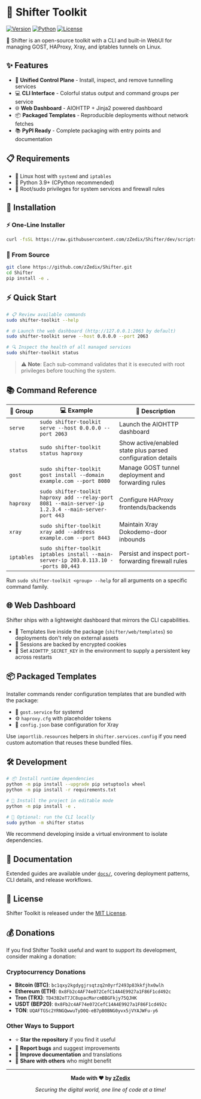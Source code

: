 # 🚀 Shifter Toolkit

[![Version](https://img.shields.io/badge/version-0.1.2-blue.svg)](https://pypi.org/project/shifter-toolkit/)
[![Python](https://img.shields.io/badge/python-3.9%2B-blue.svg)](https://python.org)
[![License](https://img.shields.io/badge/license-MIT-green.svg)](LICENSE)

💎 Shifter is an open-source toolkit with a CLI and built-in WebUI for managing GOST, HAProxy, Xray, and iptables tunnels on Linux.

## ✨ Features

- 🎯 **Unified Control Plane** - Install, inspect, and remove tunnelling services
- 💻 **CLI Interface** - Colorful status output and command groups per service  
- 🌐 **Web Dashboard** - AIOHTTP + Jinja2 powered dashboard
- 📦 **Packaged Templates** - Reproducible deployments without network fetches
- 📚 **PyPI Ready** - Complete packaging with entry points and documentation

## 📋 Requirements

- 🐧 Linux host with `systemd` and `iptables`
- 🐍 Python 3.9+ (CPython recommended)
- 🔐 Root/sudo privileges for system services and firewall rules

## 🚀 Installation

### ⚡ One-Line Installer
```bash
curl -fsSL https://raw.githubusercontent.com/zZedix/Shifter/dev/scripts/install.sh | sudo bash
```

### 🔧 From Source
```bash
git clone https://github.com/zZedix/Shifter.git
cd Shifter
pip install -e .
```

## ⚡ Quick Start

```bash
# 📋 Review available commands
sudo shifter-toolkit --help

# 🌐 Launch the web dashboard (http://127.0.0.1:2063 by default)
sudo shifter-toolkit serve --host 0.0.0.0 --port 2063

# 🔍 Inspect the health of all managed services
sudo shifter-toolkit status
```

> ⚠️ **Note**: Each sub-command validates that it is executed with root privileges before touching the system.

## 📚 Command Reference

| 🎯 Group | 💻 Example | 📝 Description |
|----------|------------|----------------|
| `serve` | `sudo shifter-toolkit serve --host 0.0.0.0 --port 2063` | Launch the AIOHTTP dashboard |
| `status` | `sudo shifter-toolkit status haproxy` | Show active/enabled state plus parsed configuration details |
| `gost` | `sudo shifter-toolkit gost install --domain example.com --port 8080` | Manage GOST tunnel deployment and forwarding rules |
| `haproxy` | `sudo shifter-toolkit haproxy add --relay-port 8081 --main-server-ip 1.2.3.4 --main-server-port 443` | Configure HAProxy frontends/backends |
| `xray` | `sudo shifter-toolkit xray add --address example.com --port 8443` | Maintain Xray Dokodemo-door inbounds |
| `iptables` | `sudo shifter-toolkit iptables install --main-server-ip 203.0.113.10 --ports 80,443` | Persist and inspect port-forwarding firewall rules |

Run `sudo shifter-toolkit <group> --help` for all arguments on a specific command family.

## 🌐 Web Dashboard

Shifter ships with a lightweight dashboard that mirrors the CLI capabilities.

- 📁 Templates live inside the package (`shifter/web/templates`) so deployments don't rely on external assets
- 🔐 Sessions are backed by encrypted cookies
- 🔑 Set `AIOHTTP_SECRET_KEY` in the environment to supply a persistent key across restarts

## 📦 Packaged Templates

Installer commands render configuration templates that are bundled with the package:

- 🔧 `gost.service` for systemd
- ⚙️ `haproxy.cfg` with placeholder tokens  
- 📄 `config.json` base configuration for Xray

Use `importlib.resources` helpers in `shifter.services.config` if you need custom automation that reuses these bundled files.

## 🛠️ Development

```bash
# 📦 Install runtime dependencies
python -m pip install --upgrade pip setuptools wheel
python -m pip install -r requirements.txt

# 🔧 Install the project in editable mode
python -m pip install -e .

# 🚀 Optional: run the CLI locally
sudo python -m shifter status
```

We recommend developing inside a virtual environment to isolate dependencies.

## 📖 Documentation

Extended guides are available under [`docs/`](docs/index.md), covering deployment patterns, CLI details, and release workflows.

## 📄 License

Shifter Toolkit is released under the [MIT License](LICENSE).

## 💰 Donations

If you find Shifter Toolkit useful and want to support its development, consider making a donation:

### Cryptocurrency Donations
- **Bitcoin (BTC)**: `bc1qxy2kgdygjrsqtzq2n0yrf2493p83kkfjhx0wlh`
- **Ethereum (ETH)**: `0x8Fb2c4AF74e072CefC14A4E9927a1F86F1cd492c`
- **Tron (TRX)**: `TD43B2eT7JC8upacMarcmBBGFkjy75QJHK`
- **USDT (BEP20)**: `0x8Fb2c4AF74e072CefC14A4E9927a1F86F1cd492c`
- **TON**: `UQAFTGSc2YRNGQwwuTyD0Q-eB7pB0BNG0yvx5jVYAJWFu-y6`

### Other Ways to Support
- ⭐ **Star the repository** if you find it useful
- 🐛 **Report bugs** and suggest improvements
- 📖 **Improve documentation** and translations
- 🔗 **Share with others** who might benefit

---

<div align="center">

**Made with ❤️ by [zZedix](https://github.com/zZedix)**

*Securing the digital world, one line of code at a time!*

</div>
